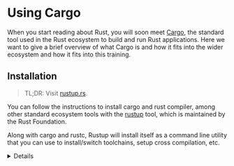 # Using Cargo

When you start reading about Rust, you will soon meet [Cargo](https://doc.rust-lang.org/cargo/), the standard tool
used in the Rust ecosystem to build and run Rust applications. Here we want to
give a brief overview of what Cargo is and how it fits into the wider ecosystem
and how it fits into this training.

## Installation

> TL;DR: Visit [rustup.rs][1].

You can follow the instructions to install cargo and rust compiler, among other standard ecosystem tools with the [rustup][1] tool, which is maintained by the Rust Foundation.

Along with cargo and rustc, Rustup will install itself as a command line utility that you can use to install/switch toolchains, setup cross compilation, etc.

<details>

* On Debian/Ubuntu, you can also install Cargo, the Rust source and the [Rust formatter][6] via `apt`. However, this gets you an outdated rust version and may lead to unexpected behavior. The command would be:

```shell
    sudo apt install cargo rust-src rustfmt
```

* We suggest using [VS Code][2] to edit the code (but any LSP compatible editor works with rust-analyzer[3]).

* Some folks also like to use the [JetBrains][4] family of IDEs, which do their own analysis but have their own tradeoffs. If you prefer them, you can install the [Rust Plugin][5]. Please take note that as of January 2023 debugging only works on the CLion version of the JetBrains IDEA suite.

</details>

[1]: https://rustup.rs/
[2]: https://code.visualstudio.com/
[3]: https://rust-analyzer.github.io/
[4]: https://www.jetbrains.com/clion/
[5]: https://www.jetbrains.com/rust/
[6]: https://github.com/rust-lang/rustfmt
